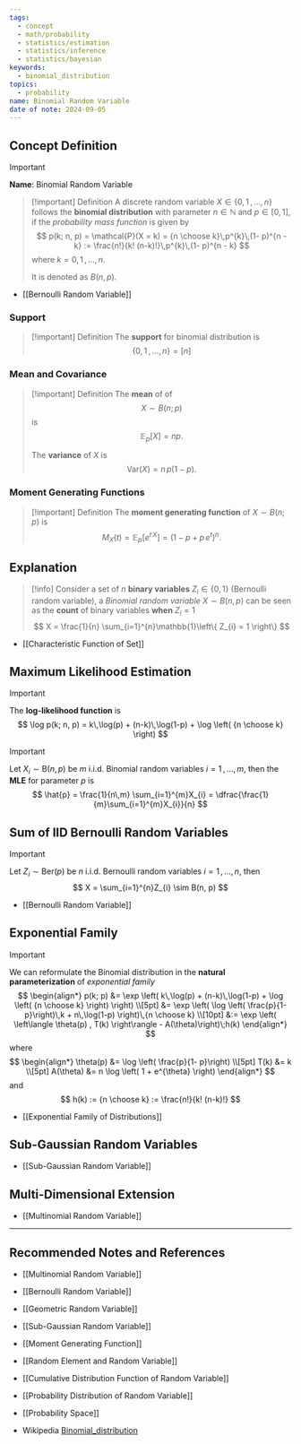 ```yaml
---
tags:
  - concept
  - math/probability
  - statistics/estimation
  - statistics/inference
  - statistics/bayesian
keywords:
  - binomial_distribution
topics:
  - probability
name: Binomial Random Variable
date of note: 2024-09-05
---
```


## Concept Definition

>[!important]
>**Name**: Binomial Random Variable

>[!important] Definition
>A discrete random variable $X \in \{ 0,\,1 \,{,}\ldots{,}\, n\}$ follows the **binomial distribution** with parameter $n\in \mathbb{N}$ and $p\in [0,1]$, if the *probability mass function* is given by 
>$$
>p(k; n, p) = \mathcal{P}(X = k) = {n \choose k}\,p^{k}\,(1- p)^{n - k} :=  \frac{n!}{k! (n-k)!}\,p^{k}\,(1- p)^{n - k}
>$$
>where $k = 0,\,1 \,{,}\ldots{,}\,n$.
>
>It is denoted as $B(n, p).$

- [[Bernoulli Random Variable]]

### Support

>[!important] Definition
>The **support** for binomial distribution is $$\{ 0 ,1 \,{,}\ldots{,}\,n \} = [n]$$



### Mean and Covariance

>[!important] Definition
>The **mean** of  of $$X \sim B(n; p)$$ is $$\mathbb{E}_{ p }\left[  X \right] = n p.$$ 
>
>The **variance** of $X$ is $$\text{Var}(X) = n\,p(1 - p).$$
>

### Moment Generating Functions

>[!important] Definition
>The **moment generating function** of $X \sim  B(n; p)$ is 
>$$
>M_{X}(t) = \mathbb{E}_{ p }\left[  e^{t\, X} \right] = \left(1 - p + p\,e^{t}\right)^{n}.
>$$
>




## Explanation

>[!info]
>Consider a set of $n$ **binary variables** $Z_{i} \in \left\{  0, 1 \right\}$  (Bernoulli random variable), a *Binomial random variable* $X \sim B(n, p)$ can be seen as the **count** of binary variables **when** $Z_{i} = 1$
>$$
>X = \frac{1}{n} \sum_{i=1}^{n}\mathbb{1}\left\{ Z_{i} = 1 \right\}
>$$

- [[Characteristic Function of Set]]

## Maximum Likelihood Estimation


>[!important] 
>The **log-likelihood function** is
>$$
>\log p(k; n, p) = k\,\log(p) + (n-k)\,\log(1-p)   + \log \left(  {n \choose k} \right)
>$$


>[!important] 
>Let $X_{i} \sim \text{B}(n, p)$ be $m$ i.i.d. Binomial random variables $i=1\,{,}\ldots{,} m,$ then the **MLE** for parameter $p$ is
>$$
>\hat{p} = \frac{1}{n\,m} \sum_{i=1}^{m}X_{i} = \dfrac{\frac{1}{m}\sum_{i=1}^{m}X_{i}}{n}
>$$




## Sum of IID Bernoulli Random Variables

>[!important] 
>Let $Z_{i} \sim \text{Ber}(p)$ be $n$ i.i.d. Bernoulli random variables $i=1\,{,}\ldots{,} n,$ then 
>$$
>X = \sum_{i=1}^{n}Z_{i} \sim B(n, p)
>$$

- [[Bernoulli Random Variable]]


## Exponential Family

>[!important] 
>We can reformulate the Binomial distribution in the **natural parameterization** of *exponential family*
>$$
>\begin{align*}
> p(k; p) &= \exp \left( k\,\log(p) + (n-k)\,\log(1-p)   + \log \left(  {n \choose k} \right) \right) \\[5pt]
> &= \exp \left( \log \left( \frac{p}{1- p}\right)\,k + n\,\log(1-p) \right)\,{n \choose k} \\[10pt]
> &:= \exp \left( \left\langle \theta(p) , T(k) \right\rangle  - A(\theta)\right)\;h(k)
>\end{align*}
>$$
>where
>$$
>\begin{align*}
>\theta(p) &= \log \left( \frac{p}{1- p}\right) \\[5pt]
>T(k) &= k  \\[5pt]
>A(\theta) &= n \log \left( 1 + e^{\theta} \right)
>\end{align*}
>$$
>and
>$$
>h(k) := {n \choose k} := \frac{n!}{k! (n-k)!}
>$$


- [[Exponential Family of Distributions]]


## Sub-Gaussian Random Variables

- [[Sub-Gaussian Random Variable]]


## Multi-Dimensional Extension

- [[Multinomial Random Variable]]



-----------
##  Recommended Notes and References

- [[Multinomial Random Variable]]
- [[Bernoulli Random Variable]]
- [[Geometric Random Variable]]
- [[Sub-Gaussian Random Variable]]

- [[Moment Generating Function]]
- [[Random Element and Random Variable]]
- [[Cumulative Distribution Function of Random Variable]]
- [[Probability Distribution of Random Variable]]
- [[Probability Space]]

- Wikipedia [Binomial_distribution](https://en.wikipedia.org/wiki/Binomial_distribution)